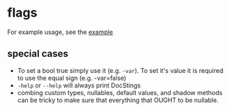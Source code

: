 # flags

For example usage, see the [example](example/example.php)

## special cases

- To set a bool true simply use it (e.g. `-var`). To set it's value it is required to use the equal sign (e.g. -var=false)
- `-help` or `--help` will always print DocStings
- combing custom types, nullables, default values, and shadow methods can be tricky to make sure that everything that OUGHT to be nullable.
